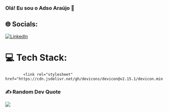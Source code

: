### Olá! Eu sou o Adso Araújo 👋

## 🌐 Socials:
[![LinkedIn](https://img.shields.io/badge/LinkedIn-%230077B5.svg?logo=linkedin&logoColor=white)](https://www.linkedin.com/in/adso-araujo/) 

# 💻 Tech Stack:

            
          
            <link rel="stylesheet" href="https://cdn.jsdelivr.net/gh/devicons/devicon@v2.15.1/devicon.min.css">
          
          
          
          


### ✍️ Random Dev Quote
![](https://quotes-github-readme.vercel.app/api?type=vetical&theme=tokyonight)

